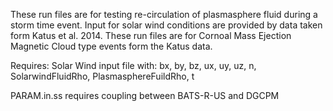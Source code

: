 These run files are for testing re-circulation of plasmasphere fluid during
a storm time event. Input for solar wind conditions are provided by data
taken form Katus et al. 2014. These run files are for Cornoal Mass Ejection Magnetic
Cloud type events form the Katus data.

Requires:
Solar Wind input file with: bx, by, bz, ux, uy, uz, n, SolarwindFluidRho, PlasmasphereFuildRho, t

PARAM.in.ss
requires coupling between BATS-R-US and DGCPM
